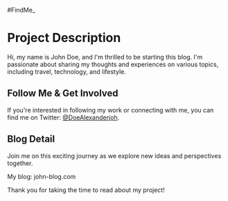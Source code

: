 #FindMe_

# Project Description

Hi, my name is John Doe, and I'm thrilled to be starting this blog. I'm passionate about sharing my thoughts and experiences on various topics, including travel, technology, and lifestyle. 

## Follow Me & Get Involved

If you're interested in following my work or connecting with me, you can find me on Twitter: [@DoeAlexanderjoh](https://twitter.com/DoeAlexanderjoh).

## Blog Detail

Join me on this exciting journey as we explore new ideas and perspectives together.

My blog: john-blog.com

Thank you for taking the time to read about my project!


